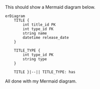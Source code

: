 This should show a Mermaid diagram below.

```mermaid
erDiagram
    TITLE {
        int title_id PK
        int type_id FK
        string name
        datetime release_date
    }

    TITLE_TYPE {
        int type_id PK
        string type
    }

    TITLE }|--|| TITLE_TYPE: has
 ```
 
 All done with my Mermaid diagram.
